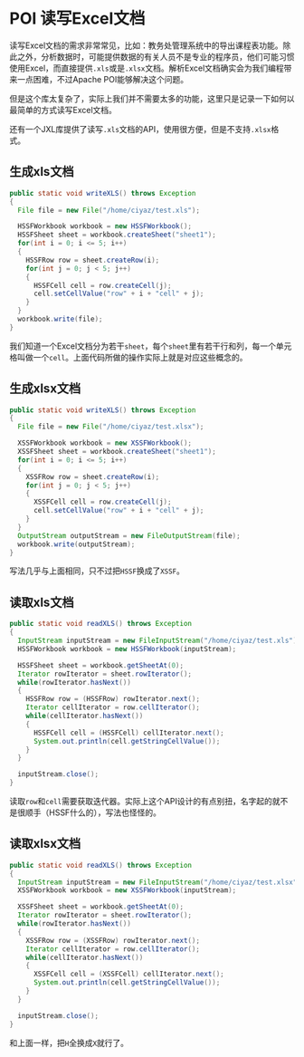 # POI 读写Excel文档

读写Excel文档的需求非常常见，比如：教务处管理系统中的导出课程表功能。除此之外，分析数据时，可能提供数据的有关人员不是专业的程序员，他们可能习惯使用Excel，而直接提供`.xls`或是`.xlsx`文档。解析Excel文档确实会为我们编程带来一点困难，不过Apache POI能够解决这个问题。

但是这个库太复杂了，实际上我们并不需要太多的功能，这里只是记录一下如何以最简单的方式读写Excel文档。

还有一个JXL库提供了读写`.xls`文档的API，使用很方便，但是不支持`.xlsx`格式。

## 生成xls文档

```java
public static void writeXLS() throws Exception
{
  File file = new File("/home/ciyaz/test.xls");

  HSSFWorkbook workbook = new HSSFWorkbook();
  HSSFSheet sheet = workbook.createSheet("sheet1");
  for(int i = 0; i <= 5; i++)
  {
    HSSFRow row = sheet.createRow(i);
    for(int j = 0; j < 5; j++)
    {
      HSSFCell cell = row.createCell(j);
      cell.setCellValue("row" + i + "cell" + j);
    }
  }
  workbook.write(file);
}
```

我们知道一个Excel文档分为若干`sheet`，每个`sheet`里有若干行和列，每一个单元格叫做一个`cell`。上面代码所做的操作实际上就是对应这些概念的。

## 生成xlsx文档

```java
public static void writeXLS() throws Exception
{
  File file = new File("/home/ciyaz/test.xlsx");

  XSSFWorkbook workbook = new XSSFWorkbook();
  XSSFSheet sheet = workbook.createSheet("sheet1");
  for(int i = 0; i <= 5; i++)
  {
    XSSFRow row = sheet.createRow(i);
    for(int j = 0; j < 5; j++)
    {
      XSSFCell cell = row.createCell(j);
      cell.setCellValue("row" + i + "cell" + j);
    }
  }
  OutputStream outputStream = new FileOutputStream(file);
  workbook.write(outputStream);
}
```

写法几乎与上面相同，只不过把`HSSF`换成了`XSSF`。

## 读取xls文档

```java
public static void readXLS() throws Exception
{
  InputStream inputStream = new FileInputStream("/home/ciyaz/test.xls");
  HSSFWorkbook workbook = new HSSFWorkbook(inputStream);

  HSSFSheet sheet = workbook.getSheetAt(0);
  Iterator rowIterator = sheet.rowIterator();
  while(rowIterator.hasNext())
  {
    HSSFRow row = (HSSFRow) rowIterator.next();
    Iterator cellIterator = row.cellIterator();
    while(cellIterator.hasNext())
    {
      HSSFCell cell = (HSSFCell) cellIterator.next();
      System.out.println(cell.getStringCellValue());
    }
  }

  inputStream.close();
}
```

读取`row`和`cell`需要获取迭代器。实际上这个API设计的有点别扭，名字起的就不是很顺手（HSSF什么的），写法也怪怪的。

## 读取xlsx文档

```java
public static void readXLS() throws Exception
{
  InputStream inputStream = new FileInputStream("/home/ciyaz/test.xlsx");
  XSSFWorkbook workbook = new XSSFWorkbook(inputStream);

  XSSFSheet sheet = workbook.getSheetAt(0);
  Iterator rowIterator = sheet.rowIterator();
  while(rowIterator.hasNext())
  {
    XSSFRow row = (XSSFRow) rowIterator.next();
    Iterator cellIterator = row.cellIterator();
    while(cellIterator.hasNext())
    {
      XSSFCell cell = (XSSFCell) cellIterator.next();
      System.out.println(cell.getStringCellValue());
    }
  }

  inputStream.close();
}
```

和上面一样，把`H`全换成`X`就行了。
